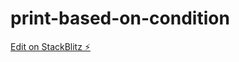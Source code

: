 # print-based-on-condition

[Edit on StackBlitz ⚡️](https://stackblitz.com/edit/print-based-on-condition)